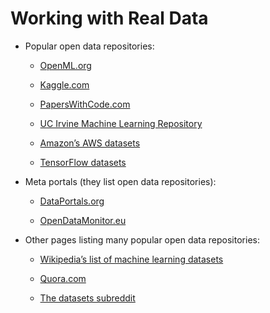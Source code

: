 # Working with Real Data

- Popular open data repositories:

    - [OpenML.org](https://www.openml.org/)

    - [Kaggle.com](https://www.kaggle.com/datasets)

    - [PapersWithCode.com](https://paperswithcode.com/datasets)

    - [UC Irvine Machine Learning Repository](https://archive.ics.uci.edu/ml/index.php)

    - [Amazon’s AWS datasets](https://registry.opendata.aws/)

    - [TensorFlow datasets](https://www.tensorflow.org/datasets)

- Meta portals (they list open data repositories):

    - [DataPortals.org](https://dataportals.org/)

    - [OpenDataMonitor.eu](https://opendatamonitor.eu/frontend/web/index.php?r=dashboard%2Findex)

- Other pages listing many popular open data repositories:

    - [Wikipedia’s list of machine learning datasets](https://en.wikipedia.org/wiki/List_of_datasets_for_machine-learning_research)

    - [Quora.com](https://www.quora.com/Where-can-I-find-large-datasets-open-to-the-public)

    - [The datasets subreddit](https://www.reddit.com/r/datasets)